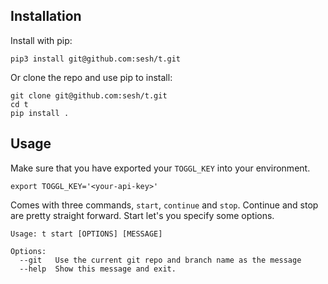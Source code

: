 ## Installation

Install with pip:

```
pip3 install git@github.com:sesh/t.git
```


Or clone the repo and use pip to install:

```
git clone git@github.com:sesh/t.git
cd t
pip install .
```


## Usage

Make sure that you have exported your `TOGGL_KEY` into your environment.

```
export TOGGL_KEY='<your-api-key>'
```


Comes with three commands, `start`, `continue` and `stop`. Continue and stop are pretty straight forward.
Start let's you specify some options.

```
Usage: t start [OPTIONS] [MESSAGE]

Options:
  --git   Use the current git repo and branch name as the message
  --help  Show this message and exit.
```


